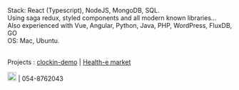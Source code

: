 Stack: React (Typescript), NodeJS, MongoDB, SQL.<br/>
Using saga redux, styled components and all modern known libraries...<br/>
Also experienced with Vue, Angular, Python, Java, PHP, WordPress,  FluxDB, GO<br/>
OS: Mac, Ubuntu.<br/><br/>

Projects : [clockin-demo](https://clockin-demo.com/) | [Health-e market](https://health-e.herokuapp.com/#/)

<a href="https://twitter.com/DavidMaromIl" target="_blank"><img src="https://www.pngkey.com/png/full/2-27646_twitter-logo-png-transparent-background-logo-twitter-png.png" alt="Twitter" width="20px"></a> | 054-8762043
